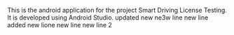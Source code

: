 This is the android application for the project Smart Driving License Testing. It is developed using Android Studio.
updated
new
ne3w line
new line added
new lione
new line
new line 2
